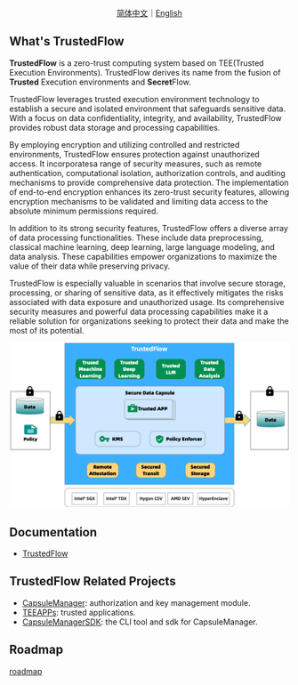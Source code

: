 <p align="center">
<a href="./README.zh-CN.md">简体中文</a>｜<a href="./README.md">English</a>
</p>

## What's TrustedFlow

**TrustedFlow** is a zero-trust computing system based on TEE(Trusted Execution Environments). TrustedFlow derives its name from the fusion of **Trusted** Execution environments and **Secret**Flow. 

TrustedFlow leverages trusted execution environment technology to establish a secure and isolated environment that safeguards sensitive data. With a focus on data confidentiality, integrity, and availability, TrustedFlow provides robust data storage and processing capabilities.

By employing encryption and utilizing controlled and restricted environments, TrustedFlow ensures protection against unauthorized access. It incorporatesa range of security measures, such as remote authentication, computational isolation, authorization controls, and auditing mechanisms to provide comprehensive data protection. The implementation of end-to-end encryption enhances its zero-trust security features, allowing encryption mechanisms to be validated and limiting data access to the absolute minimum permissions required.

In addition to its strong security features, TrustedFlow offers a diverse array of data processing functionalities. These include data preprocessing, classical machine learning, deep learning, large language modeling, and data analysis. These capabilities empower organizations to maximize the value of their data while preserving privacy.

TrustedFlow is especially valuable in scenarios that involve secure storage, processing, or sharing of sensitive data, as it effectively mitigates the risks associated with data exposure and unauthorized usage. Its comprehensive security measures and powerful data processing capabilities make it a reliable solution for organizations seeking to protect their data and make the most of its potential.

![trustedflow](./docs/images/trustedflow_en.png)

## Documentation

- [TrustedFlow](https://www.secretflow.org.cn/docs/trustedflow)

## TrustedFlow Related Projects

- [CapsuleManager](https://github.com/secretflow/capsule-manager): authorization and key management module.
- [TEEAPPs](https://github.com/secretflow/teeapps): trusted applications.
- [CapsuleManagerSDK](https://github.com/secretflow/capsule-manager-sdk): the CLI tool and sdk for CapsuleManager.

## Roadmap

[roadmap](./docs/advanced_topic/roadmap.md)
